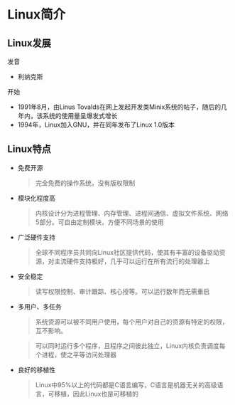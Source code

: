 # Linux简介

## Linux发展

发音
   - 利纳克斯

开始
   - 1991年8月，由Linus Tovalds在网上发起开发类Minix系统的帖子，随后的几年内，该系统的使用量呈爆发式增长
   - 1994年，Linux加入GNU，并在同年发布了Linux 1.0版本

## Linux特点

* 免费开源

  > 完全免费的操作系统，没有版权限制

* 模块化程度高

  > 内核设计分为进程管理、内存管理、进程间通信、虚拟文件系统、网络5部分。可自由定制模块，方便不同场景的使用

* 广泛硬件支持

   > 全球不同程序员共同向Linux社区提供代码，使其有丰富的设备驱动资源，对主流硬件支持极好，几乎可以运行在所有流行的处理器上

* 安全稳定

   > 读写权限控制、审计跟踪、核心授等。可以运行数年而无需重启

* 多用户、多任务

   > 系统资源可以被不同用户使用，每个用户对自己的资源有特定的权限，互不影响。

   > 可以同时运行多个程序，且程序之间彼此独立，Linux内核负责调度每个进程，使之平等访问处理器

* 良好的移植性

   > Linux中95%以上的代码都是C语言编写，C语言是机器无关的高级语言，可移植，因此Linux也是可移植的